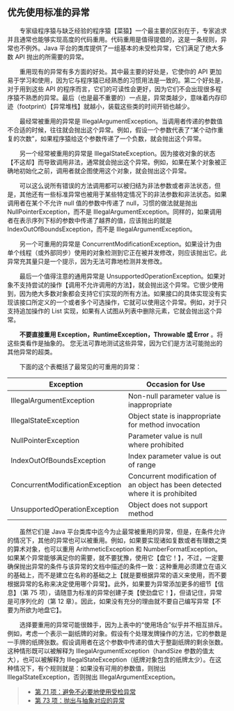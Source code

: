 ## 优先使用标准的异常

&emsp;&emsp;专家级程序猿与缺乏经验的程序猿【菜猿】一个最主要的区别在于，专家追求并且通常也能够实现高度的代码重用。代码重用是值得提倡的，这是一条规则，异常也不例外。Java 平台的类库提供了一组基本的未受检异常，它们满足了绝大多数 API 抛出的所需要的异常。

&emsp;&emsp;重用现有的异常有多方面的好处。其中最主要的好处是，它使你的 API 更加易于学习和使用，因为它与程序猿已经熟悉的习惯用法是一致的。第二个好处是，对于用到这些 API 的程序而言，它们的可读性会更好，因为它们不会出现很多程序猿不熟悉的异常。最后（也是最不重要的）一点是，异常类越少，意味着内存印迹（footprint）【异常堆栈】就越小，装载这些类的时间开销也越少。

&emsp;&emsp;最经常被重用的异常是 IllegalArgumentException。当调用者传递的参数值不合适的时候，往往就会抛出这个异常。例如，假设一个参数代表了“某个动作重复的次数”，如果程序猿给这个参数传递了一个负数，就会抛出这个异常。

&emsp;&emsp;另一个经常被重用的异常是 IllegalStateException。因为接收对象的状态【不这却】而导致调用非法，通常就会抛出这个异常。例如，如果在某个对象被正确地初始化之前，调用者就企图使用这个对象，就会抛出这个异常。

&emsp;&emsp;可以这么说所有错误的方法调用都可以被归结为非法参数或者非法状态，但是，其他还有一些标准异常也被用于某些特定情况下的非法参数和非法状态。如果调用者在某个不允许 null 值的参数中传递了 null，习惯的做法就是抛出 NullPointerException，而不是 IllegalArgumentException。同样的，如果调用者在表示序列下标的参数中传递了越界的值，应该抛出的就是 IndexOutOfBoundsException，而不是 IllegalArgumentException。

&emsp;&emsp;另一个可重用的异常是 ConcurrentModificationException。如果设计为由单个线程（或外部同步）使用的对象检测到它正在被并发修改，则应该抛出它。此异常充其量只是一个提示，因为无法可靠地检测并发修改。

&emsp;&emsp;最后一个值得注意的通用异常是 UnsupportedOperationException。如果对象不支持尝试的操作【调用不允许调用的方法】，就会抛出这个异常。它很少使用到，因为绝大多数对象都会支持它们实现的所有方法。如果接口的具体实现没有实现该接口所定义的一个或者多个可选操作，它就可以使用这个异常。例如，对于只支持追加操作的 List 实现，如果有人试图从列表中删除元素，它就会抛出这个异常。

&emsp;&emsp;**不要直接重用 Exception，RuntimeException，Throwable 或 Error** 。将这些类看作是抽象的。 您无法可靠地测试这些异常，因为它们是方法可能抛出的其他异常的超类。

&emsp;&emsp;下面的这个表概括了最常见的可重用的异常：

| Exception                       | Occasion for Use                                                              |
| ------------------------------- | ----------------------------------------------------------------------------- |
| IllegalArgumentException        | Non-null parameter value is inappropriate                                     |
| IllegalStateException           | Object state is inappropriate for method invocation                           |
| NullPointerException            | Parameter value is null where prohibited                                      |
| IndexOutOfBoundsException       | Index parameter value is out of range                                         |
| ConcurrentModificationException | Concurrent modification of an object has been detected where it is prohibited |
| UnsupportedOperationException   | Object does not support method                                                |

&emsp;&emsp;虽然它们是 Java 平台类库中迄今为止最常被重用的异常，但是，在条件允许的情况下，其他的异常也可以被重用。例如，如果要实现诸如复数或者有理数之类的算术对象，也可以重用 ArithmeticException 和 NumberFormatException。如果某个异常能够满足你的需要，就不要犹豫，使用它【盘它！】，不过，一定要确保抛出异常的条件与该异常的文档中描述的条件一致：这种重用必须建立在语义的基础上，而不是建立在名称的基础之上【就是要根据异常的语义来使用，而不要根据异常的名称来决定使用哪个异常】。此外，如果要为异常添加更多的细节【信息】（第 75 项），请随意为标准的异常创建子类【使劲盘它！】，但请记住，异常是可序列化的（第 12 章）。因此，如果没有充分的理由就不要自己编写异常【不要为所欲为地盘它】。

&emsp;&emsp;选择要重用的异常可能很棘手，因为上表中的“使用场合”似乎并不相互排斥。例如，考虑一个表示一副纸牌的对象。假设有个处理发牌操作的方法，它的参数是一手牌的纸牌张数。假设调用者在这个参数中传递的值大于整副纸牌的剩余张数。这种情形既可以被解释为 IllegalArgumentException（handSize 参数的值太大），也可以被解释为 IllegalStateException（纸牌对象包含的纸牌太少）。在这种情况下，有个规则就是：如果没有可用的参数值，则抛出 IllegalStateException，否则抛出 IllegalArgumentException。

> - [第 71 项：避免不必要地使用受检异常](https://gitee.com/lin-mt/effective-java-third-edition/blob/master/第10章：异常/第71项：避免不必要地使用受检异常.md)
> - [第 73 项：抛出与抽象对应的异常](https://gitee.com/lin-mt/effective-java-third-edition/blob/master/第10章：异常/第73项：抛出与抽象相对应的异常.md)
